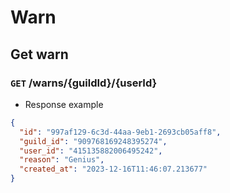 # Warn

## Get warn

### `GET` /warns/{guildId}/{userId}

- Response example

```json
{
  "id": "997af129-6c3d-44aa-9eb1-2693cb05aff8",
  "guild_id": "909768169248395274",
  "user_id": "415135882006495242",
  "reason": "Genius",
  "created_at": "2023-12-16T11:46:07.213677"
}
```

